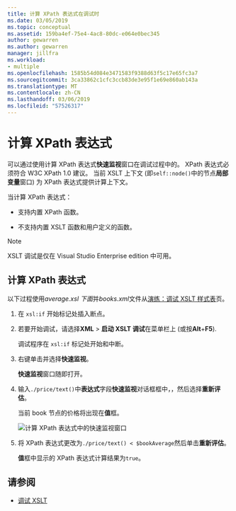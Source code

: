 ```yaml
---
title: 计算 XPath 表达式在调试时
ms.date: 03/05/2019
ms.topic: conceptual
ms.assetid: 159ba4ef-75e4-4ac8-80dc-e064e0bec345
author: gewarren
ms.author: gewarren
manager: jillfra
ms.workload:
- multiple
ms.openlocfilehash: 1585b54d084e3471583f9388d63f5c17e65fc3a7
ms.sourcegitcommit: 3ca33862c1cfc3ccb83de3e95f1e69e860ab143a
ms.translationtype: MT
ms.contentlocale: zh-CN
ms.lasthandoff: 03/06/2019
ms.locfileid: "57526317"
---
```

# <a name="evaluate-xpath-expressions"></a>计算 XPath 表达式

可以通过使用计算 XPath 表达式**快速监视**窗口在调试过程中的。 XPath 表达式必须符合 W3C XPath 1.0 建议。 当前 XSLT 上下文 (即`self::node()`中的节点**局部变量**窗口) 为 XPath 表达式提供计算上下文。

当计算 XPath 表达式：

- 支持内置 XPath 函数。

- 不支持内置 XSLT 函数和用户定义的函数。

> [!NOTE]
> XSLT 调试是仅在 Visual Studio Enterprise edition 中可用。

## <a name="evaluate-an-xpath-expression"></a>计算 XPath 表达式

以下过程使用*average.xsl 下面*并*books.xml*文件从[演练：调试 XSLT 样式表](../xml-tools/walkthrough-debug-an-xslt-style-sheet.md#sample-files)页。

1. 在 `xsl:if` 开始标记处插入断点。

2. 若要开始调试，请选择**XML** > **启动 XSLT 调试**在菜单栏上 (或按**Alt**+**F5**).

   调试程序在 `xsl:if` 标记处开始和中断。

3. 右键单击并选择**快速监视**。

   **快速监视**窗口随即打开。

4. 输入`./price/text()`中**表达式**字段**快速监视**对话框框中，，然后选择**重新评估**。

   当前 book 节点的价格将出现在**值**框。

   ![计算 XPath 表达式中的快速监视窗口](media/quickwatch-price.png)

5. 将 XPath 表达式更改为`./price/text() < $bookAverage`然后单击**重新评估**。

   **值**框中显示的 XPath 表达式计算结果为`true`。

## <a name="see-also"></a>请参阅

- [调试 XSLT](../xml-tools/debugging-xslt.md)